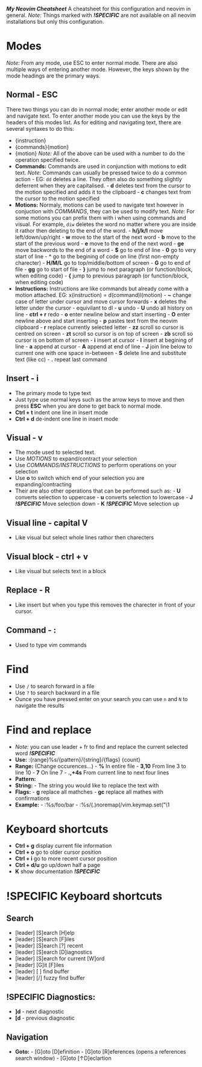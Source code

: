 ***My Neovim Cheatsheet***
A cheatsheet for this configuration and neovim in general.
*Note:* Things marked with ***!SPECIFIC*** are not available on all neovim installations but only this configuration.

# Modes
*Note:* From any mode, use ESC to enter normal mode.
      There are also multiple ways of entering another mode.
      However, the keys shown by the mode headings are the primary ways.

## Normal - ESC
There two things you can do in normal mode; enter another mode or edit and navigate text.
To enter another mode you can use the keys by the headers of this modes list.
As for editing and navigating text, there are several syntaxes to do this:
 - {instruction}
 - {commands}{motion}
 - {motion}
*Note:* All of the above can be used with a number to do the operation specified twice.
 - **Commands:**
        Commands are used in conjunction with motions to edit text.
        *Note:* Commands can usually be pressed twice to do a common action - EG: `dd` deletes a line.
              They often also do something slightly deferrent when they are capitalised.
        - **d** deletes text from the cursor to the motion specified and adds it to the clipboard
        - **c** changes text from the cursor to the motion specified
 - **Motions:**
        Normaly, motions can be used to navigate text however in conjuction with *COMMANDS*, they can be used to modify text.
        *Note:* For some motions you can prefix them with i when using commands and visual.
              For example, `diw` deletes the word no matter where you are inside it rathor then deleting to the end of the word.
         - **h/j/k/l** move left/down/up/right
         - **w**       move to the start of the next word
         - **b**       move to the start of the previous word
         - **e**       move to the end of the next word
         - **ge**      move backwords to the end of a word
         - **$**       go to end of line
         - **0**       go to very start of line
         - **^**       go to the begining of code on line (first non-empty charecter)
         - **H/M/L**   go to top/middle/bottom of screen
         - **G**       go to end of file
         - **gg**      go to start of file
         - **}**       jump to next paragraph (or function/block, when editing code) 
         - **{**       jump to previous paragraph (or function/block, when editing code) 
 - **Instructions:**
        Instructions are like commands but already come with a motion attached. EG: x(instruction) = d(command)l(motion)
         - **~**        change case of letter under cursor and move cursor forwards
         - **x**        deletes the letter under the cursor - equivilant to dl
         - **u**        undo
         - **U**        undo all history on line
         - **ctrl + r** redo
         - **o**        enter newline below and start inserting
         - **O**        enter newline above and start inserting
         - **p**        pastes text from the neovim clipboard
         - **r**        replace currently selected letter
         - **zz**       scroll so cursor is centred on screen
         - **zt**       scroll so cursor is on top of screen
         - **zb**       scroll so cursor is on bottom of screen
         - **i**        insert at cursor
         - **I**        insert at begining of line
         - **a**        append at cursor
         - **A**        append at end of line
         - **J**        join line below to current one with one space in-between
         - **S**        delete line and substitute text (like cc)
         - **.**        repeat last command

## Insert - i
 - The primary mode to type text
 - Just type use normal keys such as the arrow keys to move and then press **ESC** when you are done to get back to normal mode.
- **Ctrl + t** indent one line in insert mode
- **Ctrl + d** de-indent one line in insert mode

## Visual - v
 - The mode used to selected text.
 - Use *MOTIONS* to expand/contract your selection
 - Use *COMMANDS/INSTRUCTIONS* to perform operations on your selection
 - Use **o** to switch which end of your selection you are expanding/contracting
 - Their are also other operations that can be performed such as:
         - **U** converts selection to uppercase
         - **u** converts selection to lowercase
         - **J** ***!SPECIFIC*** Move selection down
         - **K** ***!SPECIFIC*** Move selection up

## Visual line - capital V
 - Like visual but select whole lines rathor then charecters

## Visual block - ctrl + v
 - Like visual but selects text in a block

## Replace - R
 - Like insert but when you type this removes the charecter in front of your cursor.

## Command - :
 - Used to type vim commands

# Find
 - Use `/` to search forward in a file
 - Use `?` to search backward in a file
 - Ounce you have pressed enter on your search you can use `n` and `N` to navigate the results

# Find and replace
 - *Note:* you can use leader + fr to find and replace the current selected word ***!SPECIFIC***
 - **Use:** :{range}%s/{pattern}/{string}/{flags} {count}
 - **Range:** (Change occurences...)
         - **%**     In entire file
         - **3,10**  From line 3 to line 10
         - **7**     On line 7
         - **.,+4s** From current line to next four lines
 - **Pattern:**
 - **String:**
         - The string you would like to replace the text with
 - **Flags:**
         - **g**  replace all mathches
         - **gc** replace all mathes with confirmations
 - **Example:**
         - :%s/foo/bar
         - :%s/\(.\)noremap(/vim.keymap.set("\1

# Keyboard shortcuts
 - **Ctrl + g** display current file information
 - **Ctrl + o** go to older cursor position
 - **Ctrl + i** go to more recent cursor position
 - **Ctrl + d/u** go up/down half a page
 - **K** show documentation ***!SPECIFIC***
# !SPECIFIC Keyboard shortcuts
## Search
 - [leader] [S]earch [H]elp
 - [leader] [S]earch [F]iles
 - [leader] [S]earch [?] recent
 - [leader] [S]earch [D]iagnostics
 - [leader] [S]earch for current [W]ord
 - [leader] [G]it [F]iles
 - [leader] [ ] find buffer
 - [leader] [/] fuzzy find buffer

## !SPECIFIC Diagnostics:
 - **]d** - next diagnostic
 - **[d** - previous diagnostic

## Navigation
 - **Goto:**
         - [G]oto [D]efinition
         - [G]oto [R]eferences (opens a references search window)
         - [G]oto [↑D]eclartion
